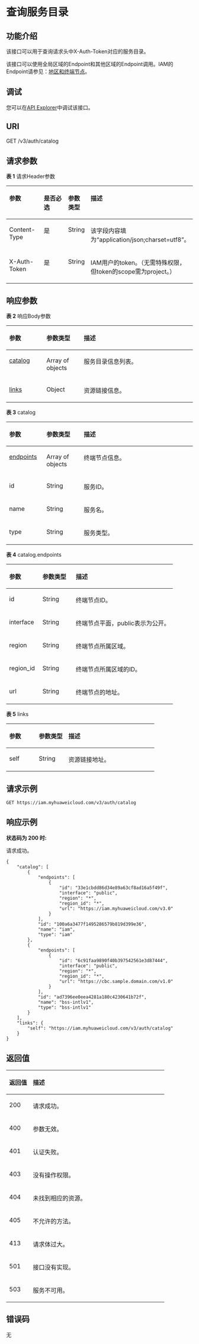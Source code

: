 # 查询服务目录<a name="iam_02_0004"></a>

## 功能介绍<a name="zh-cn_topic_0222037560_section1695283165310"></a>

该接口可以用于查询请求头中X-Auth-Token对应的服务目录。

该接口可以使用全局区域的Endpoint和其他区域的Endpoint调用。IAM的Endpoint请参见：[地区和终端节点](https://developer.huaweicloud.com/endpoint?IAM)。

## 调试<a name="section770385015171"></a>

您可以在[API Explorer](https://apiexplorer.developer.huaweicloud.com/apiexplorer/doc?product=IAM&api=KeystoneShowCatalog)中调试该接口。

## URI<a name="zh-cn_topic_0222037560_section2954123125319"></a>

GET /v3/auth/catalog

## 请求参数<a name="zh-cn_topic_0222037560_section1495683165316"></a>

**表 1**  请求Header参数

<a name="zh-cn_topic_0222037560_HeaderParameter"></a>
<table><thead align="left"><tr id="zh-cn_topic_0222037560_row1695773111534"><th class="cellrowborder" valign="top" width="20%" id="mcps1.2.5.1.1"><p id="zh-cn_topic_0222037560_p179581431105313"><a name="zh-cn_topic_0222037560_p179581431105313"></a><a name="zh-cn_topic_0222037560_p179581431105313"></a>参数</p>
</th>
<th class="cellrowborder" valign="top" width="20%" id="mcps1.2.5.1.2"><p id="zh-cn_topic_0222037560_p10959113165310"><a name="zh-cn_topic_0222037560_p10959113165310"></a><a name="zh-cn_topic_0222037560_p10959113165310"></a>是否必选</p>
</th>
<th class="cellrowborder" valign="top" width="10%" id="mcps1.2.5.1.3"><p id="zh-cn_topic_0222037560_p16959113119533"><a name="zh-cn_topic_0222037560_p16959113119533"></a><a name="zh-cn_topic_0222037560_p16959113119533"></a>参数类型</p>
</th>
<th class="cellrowborder" valign="top" width="50%" id="mcps1.2.5.1.4"><p id="zh-cn_topic_0222037560_p796063165319"><a name="zh-cn_topic_0222037560_p796063165319"></a><a name="zh-cn_topic_0222037560_p796063165319"></a>描述</p>
</th>
</tr>
</thead>
<tbody><tr id="zh-cn_topic_0222037560_row695713317535"><td class="cellrowborder" valign="top" width="20%" headers="mcps1.2.5.1.1 "><p id="zh-cn_topic_0222037560_p1996163116531"><a name="zh-cn_topic_0222037560_p1996163116531"></a><a name="zh-cn_topic_0222037560_p1996163116531"></a>Content-Type</p>
</td>
<td class="cellrowborder" valign="top" width="20%" headers="mcps1.2.5.1.2 "><p id="zh-cn_topic_0222037560_p0962203119538"><a name="zh-cn_topic_0222037560_p0962203119538"></a><a name="zh-cn_topic_0222037560_p0962203119538"></a>是</p>
</td>
<td class="cellrowborder" valign="top" width="10%" headers="mcps1.2.5.1.3 "><p id="zh-cn_topic_0222037560_p69627315536"><a name="zh-cn_topic_0222037560_p69627315536"></a><a name="zh-cn_topic_0222037560_p69627315536"></a>String</p>
</td>
<td class="cellrowborder" valign="top" width="50%" headers="mcps1.2.5.1.4 "><p id="zh-cn_topic_0222037560_p129633313532"><a name="zh-cn_topic_0222037560_p129633313532"></a><a name="zh-cn_topic_0222037560_p129633313532"></a>该字段内容填为“application/json;charset=utf8”。</p>
</td>
</tr>
<tr id="zh-cn_topic_0222037560_row199571731165312"><td class="cellrowborder" valign="top" width="20%" headers="mcps1.2.5.1.1 "><p id="zh-cn_topic_0222037560_p15964231185311"><a name="zh-cn_topic_0222037560_p15964231185311"></a><a name="zh-cn_topic_0222037560_p15964231185311"></a>X-Auth-Token</p>
</td>
<td class="cellrowborder" valign="top" width="20%" headers="mcps1.2.5.1.2 "><p id="zh-cn_topic_0222037560_p59651331115313"><a name="zh-cn_topic_0222037560_p59651331115313"></a><a name="zh-cn_topic_0222037560_p59651331115313"></a>是</p>
</td>
<td class="cellrowborder" valign="top" width="10%" headers="mcps1.2.5.1.3 "><p id="zh-cn_topic_0222037560_p9965143195320"><a name="zh-cn_topic_0222037560_p9965143195320"></a><a name="zh-cn_topic_0222037560_p9965143195320"></a>String</p>
</td>
<td class="cellrowborder" valign="top" width="50%" headers="mcps1.2.5.1.4 "><p id="zh-cn_topic_0222037560_p796615316534"><a name="zh-cn_topic_0222037560_p796615316534"></a><a name="zh-cn_topic_0222037560_p796615316534"></a>IAM用户的token。（无需特殊权限，但token的scope需为project。）</p>
</td>
</tr>
</tbody>
</table>

## 响应参数<a name="zh-cn_topic_0222037560_section696710311532"></a>

**表 2**  响应Body参数

<a name="zh-cn_topic_0222037560_responseParameter"></a>
<table><thead align="left"><tr id="zh-cn_topic_0222037560_row29681731105311"><th class="cellrowborder" valign="top" width="20%" id="mcps1.2.4.1.1"><p id="zh-cn_topic_0222037560_p79701731205315"><a name="zh-cn_topic_0222037560_p79701731205315"></a><a name="zh-cn_topic_0222037560_p79701731205315"></a>参数</p>
</th>
<th class="cellrowborder" valign="top" width="20%" id="mcps1.2.4.1.2"><p id="zh-cn_topic_0222037560_p14971231125312"><a name="zh-cn_topic_0222037560_p14971231125312"></a><a name="zh-cn_topic_0222037560_p14971231125312"></a>参数类型</p>
</th>
<th class="cellrowborder" valign="top" width="60%" id="mcps1.2.4.1.3"><p id="zh-cn_topic_0222037560_p17972331125310"><a name="zh-cn_topic_0222037560_p17972331125310"></a><a name="zh-cn_topic_0222037560_p17972331125310"></a>描述</p>
</th>
</tr>
</thead>
<tbody><tr id="zh-cn_topic_0222037560_row9968103125318"><td class="cellrowborder" valign="top" width="20%" headers="mcps1.2.4.1.1 "><p id="zh-cn_topic_0222037560_p1197373135311"><a name="zh-cn_topic_0222037560_p1197373135311"></a><a name="zh-cn_topic_0222037560_p1197373135311"></a><a href="#zh-cn_topic_0222037560_response_Rs165CatalogArritem">catalog</a></p>
</td>
<td class="cellrowborder" valign="top" width="20%" headers="mcps1.2.4.1.2 "><p id="zh-cn_topic_0222037560_p5973153145319"><a name="zh-cn_topic_0222037560_p5973153145319"></a><a name="zh-cn_topic_0222037560_p5973153145319"></a>Array of objects</p>
</td>
<td class="cellrowborder" valign="top" width="60%" headers="mcps1.2.4.1.3 "><p id="zh-cn_topic_0222037560_p1097417315534"><a name="zh-cn_topic_0222037560_p1097417315534"></a><a name="zh-cn_topic_0222037560_p1097417315534"></a>服务目录信息列表。</p>
</td>
</tr>
<tr id="zh-cn_topic_0222037560_row12968143114535"><td class="cellrowborder" valign="top" width="20%" headers="mcps1.2.4.1.1 "><p id="zh-cn_topic_0222037560_p3975031175317"><a name="zh-cn_topic_0222037560_p3975031175317"></a><a name="zh-cn_topic_0222037560_p3975031175317"></a><a href="#zh-cn_topic_0222037560_response_Rs165Links">links</a></p>
</td>
<td class="cellrowborder" valign="top" width="20%" headers="mcps1.2.4.1.2 "><p id="zh-cn_topic_0222037560_p1976531195312"><a name="zh-cn_topic_0222037560_p1976531195312"></a><a name="zh-cn_topic_0222037560_p1976531195312"></a>Object</p>
</td>
<td class="cellrowborder" valign="top" width="60%" headers="mcps1.2.4.1.3 "><p id="zh-cn_topic_0222037560_p1977113115319"><a name="zh-cn_topic_0222037560_p1977113115319"></a><a name="zh-cn_topic_0222037560_p1977113115319"></a>资源链接信息。</p>
</td>
</tr>
</tbody>
</table>

**表 3**  catalog

<a name="zh-cn_topic_0222037560_response_Rs165CatalogArritem"></a>
<table><thead align="left"><tr id="zh-cn_topic_0222037560_row18978173115317"><th class="cellrowborder" valign="top" width="20%" id="mcps1.2.4.1.1"><p id="zh-cn_topic_0222037560_p20979123125319"><a name="zh-cn_topic_0222037560_p20979123125319"></a><a name="zh-cn_topic_0222037560_p20979123125319"></a>参数</p>
</th>
<th class="cellrowborder" valign="top" width="20%" id="mcps1.2.4.1.2"><p id="zh-cn_topic_0222037560_p13979143114539"><a name="zh-cn_topic_0222037560_p13979143114539"></a><a name="zh-cn_topic_0222037560_p13979143114539"></a>参数类型</p>
</th>
<th class="cellrowborder" valign="top" width="60%" id="mcps1.2.4.1.3"><p id="zh-cn_topic_0222037560_p898073113532"><a name="zh-cn_topic_0222037560_p898073113532"></a><a name="zh-cn_topic_0222037560_p898073113532"></a>描述</p>
</th>
</tr>
</thead>
<tbody><tr id="zh-cn_topic_0222037560_row7978183155310"><td class="cellrowborder" valign="top" width="20%" headers="mcps1.2.4.1.1 "><p id="zh-cn_topic_0222037560_p098115311532"><a name="zh-cn_topic_0222037560_p098115311532"></a><a name="zh-cn_topic_0222037560_p098115311532"></a><a href="#zh-cn_topic_0222037560_response_Rs165CatalogArritemEndpointsArritem">endpoints</a></p>
</td>
<td class="cellrowborder" valign="top" width="20%" headers="mcps1.2.4.1.2 "><p id="zh-cn_topic_0222037560_p1898253195311"><a name="zh-cn_topic_0222037560_p1898253195311"></a><a name="zh-cn_topic_0222037560_p1898253195311"></a>Array of objects</p>
</td>
<td class="cellrowborder" valign="top" width="60%" headers="mcps1.2.4.1.3 "><p id="zh-cn_topic_0222037560_p1198320315535"><a name="zh-cn_topic_0222037560_p1198320315535"></a><a name="zh-cn_topic_0222037560_p1198320315535"></a>终端节点信息。</p>
</td>
</tr>
<tr id="zh-cn_topic_0222037560_row1597819312535"><td class="cellrowborder" valign="top" width="20%" headers="mcps1.2.4.1.1 "><p id="zh-cn_topic_0222037560_p1984143114533"><a name="zh-cn_topic_0222037560_p1984143114533"></a><a name="zh-cn_topic_0222037560_p1984143114533"></a>id</p>
</td>
<td class="cellrowborder" valign="top" width="20%" headers="mcps1.2.4.1.2 "><p id="zh-cn_topic_0222037560_p198413310531"><a name="zh-cn_topic_0222037560_p198413310531"></a><a name="zh-cn_topic_0222037560_p198413310531"></a>String</p>
</td>
<td class="cellrowborder" valign="top" width="60%" headers="mcps1.2.4.1.3 "><p id="zh-cn_topic_0222037560_p13985133175310"><a name="zh-cn_topic_0222037560_p13985133175310"></a><a name="zh-cn_topic_0222037560_p13985133175310"></a>服务ID。</p>
</td>
</tr>
<tr id="zh-cn_topic_0222037560_row397814316539"><td class="cellrowborder" valign="top" width="20%" headers="mcps1.2.4.1.1 "><p id="zh-cn_topic_0222037560_p16986153185317"><a name="zh-cn_topic_0222037560_p16986153185317"></a><a name="zh-cn_topic_0222037560_p16986153185317"></a>name</p>
</td>
<td class="cellrowborder" valign="top" width="20%" headers="mcps1.2.4.1.2 "><p id="zh-cn_topic_0222037560_p20988103116534"><a name="zh-cn_topic_0222037560_p20988103116534"></a><a name="zh-cn_topic_0222037560_p20988103116534"></a>String</p>
</td>
<td class="cellrowborder" valign="top" width="60%" headers="mcps1.2.4.1.3 "><p id="zh-cn_topic_0222037560_p1498913135310"><a name="zh-cn_topic_0222037560_p1498913135310"></a><a name="zh-cn_topic_0222037560_p1498913135310"></a>服务名。</p>
</td>
</tr>
<tr id="zh-cn_topic_0222037560_row119781731175318"><td class="cellrowborder" valign="top" width="20%" headers="mcps1.2.4.1.1 "><p id="zh-cn_topic_0222037560_p6989731175315"><a name="zh-cn_topic_0222037560_p6989731175315"></a><a name="zh-cn_topic_0222037560_p6989731175315"></a>type</p>
</td>
<td class="cellrowborder" valign="top" width="20%" headers="mcps1.2.4.1.2 "><p id="zh-cn_topic_0222037560_p12990231145312"><a name="zh-cn_topic_0222037560_p12990231145312"></a><a name="zh-cn_topic_0222037560_p12990231145312"></a>String</p>
</td>
<td class="cellrowborder" valign="top" width="60%" headers="mcps1.2.4.1.3 "><p id="zh-cn_topic_0222037560_p119912318534"><a name="zh-cn_topic_0222037560_p119912318534"></a><a name="zh-cn_topic_0222037560_p119912318534"></a>服务类型。</p>
</td>
</tr>
</tbody>
</table>

**表 4**  catalog.endpoints

<a name="zh-cn_topic_0222037560_response_Rs165CatalogArritemEndpointsArritem"></a>
<table><thead align="left"><tr id="zh-cn_topic_0222037560_row11992173185313"><th class="cellrowborder" valign="top" width="20%" id="mcps1.2.4.1.1"><p id="zh-cn_topic_0222037560_p6993113125311"><a name="zh-cn_topic_0222037560_p6993113125311"></a><a name="zh-cn_topic_0222037560_p6993113125311"></a>参数</p>
</th>
<th class="cellrowborder" valign="top" width="20%" id="mcps1.2.4.1.2"><p id="zh-cn_topic_0222037560_p0994831125315"><a name="zh-cn_topic_0222037560_p0994831125315"></a><a name="zh-cn_topic_0222037560_p0994831125315"></a>参数类型</p>
</th>
<th class="cellrowborder" valign="top" width="60%" id="mcps1.2.4.1.3"><p id="zh-cn_topic_0222037560_p1499463105315"><a name="zh-cn_topic_0222037560_p1499463105315"></a><a name="zh-cn_topic_0222037560_p1499463105315"></a>描述</p>
</th>
</tr>
</thead>
<tbody><tr id="zh-cn_topic_0222037560_row1999253113535"><td class="cellrowborder" valign="top" width="20%" headers="mcps1.2.4.1.1 "><p id="zh-cn_topic_0222037560_p13995173195317"><a name="zh-cn_topic_0222037560_p13995173195317"></a><a name="zh-cn_topic_0222037560_p13995173195317"></a>id</p>
</td>
<td class="cellrowborder" valign="top" width="20%" headers="mcps1.2.4.1.2 "><p id="zh-cn_topic_0222037560_p1499633185319"><a name="zh-cn_topic_0222037560_p1499633185319"></a><a name="zh-cn_topic_0222037560_p1499633185319"></a>String</p>
</td>
<td class="cellrowborder" valign="top" width="60%" headers="mcps1.2.4.1.3 "><p id="zh-cn_topic_0222037560_p99971731155310"><a name="zh-cn_topic_0222037560_p99971731155310"></a><a name="zh-cn_topic_0222037560_p99971731155310"></a>终端节点ID。</p>
</td>
</tr>
<tr id="zh-cn_topic_0222037560_row7992103118535"><td class="cellrowborder" valign="top" width="20%" headers="mcps1.2.4.1.1 "><p id="zh-cn_topic_0222037560_p79977312537"><a name="zh-cn_topic_0222037560_p79977312537"></a><a name="zh-cn_topic_0222037560_p79977312537"></a>interface</p>
</td>
<td class="cellrowborder" valign="top" width="20%" headers="mcps1.2.4.1.2 "><p id="zh-cn_topic_0222037560_p499813111538"><a name="zh-cn_topic_0222037560_p499813111538"></a><a name="zh-cn_topic_0222037560_p499813111538"></a>String</p>
</td>
<td class="cellrowborder" valign="top" width="60%" headers="mcps1.2.4.1.3 "><p id="zh-cn_topic_0222037560_p189991531165316"><a name="zh-cn_topic_0222037560_p189991531165316"></a><a name="zh-cn_topic_0222037560_p189991531165316"></a>终端节点平面，public表示为公开。</p>
</td>
</tr>
<tr id="zh-cn_topic_0222037560_row149921631115320"><td class="cellrowborder" valign="top" width="20%" headers="mcps1.2.4.1.1 "><p id="zh-cn_topic_0222037560_p1299973125318"><a name="zh-cn_topic_0222037560_p1299973125318"></a><a name="zh-cn_topic_0222037560_p1299973125318"></a>region</p>
</td>
<td class="cellrowborder" valign="top" width="20%" headers="mcps1.2.4.1.2 "><p id="zh-cn_topic_0222037560_p1308323530"><a name="zh-cn_topic_0222037560_p1308323530"></a><a name="zh-cn_topic_0222037560_p1308323530"></a>String</p>
</td>
<td class="cellrowborder" valign="top" width="60%" headers="mcps1.2.4.1.3 "><p id="zh-cn_topic_0222037560_p911532175316"><a name="zh-cn_topic_0222037560_p911532175316"></a><a name="zh-cn_topic_0222037560_p911532175316"></a>终端节点所属区域。</p>
</td>
</tr>
<tr id="zh-cn_topic_0222037560_row29928314532"><td class="cellrowborder" valign="top" width="20%" headers="mcps1.2.4.1.1 "><p id="zh-cn_topic_0222037560_p10220323536"><a name="zh-cn_topic_0222037560_p10220323536"></a><a name="zh-cn_topic_0222037560_p10220323536"></a>region_id</p>
</td>
<td class="cellrowborder" valign="top" width="20%" headers="mcps1.2.4.1.2 "><p id="zh-cn_topic_0222037560_p73832165310"><a name="zh-cn_topic_0222037560_p73832165310"></a><a name="zh-cn_topic_0222037560_p73832165310"></a>String</p>
</td>
<td class="cellrowborder" valign="top" width="60%" headers="mcps1.2.4.1.3 "><p id="zh-cn_topic_0222037560_p193183215531"><a name="zh-cn_topic_0222037560_p193183215531"></a><a name="zh-cn_topic_0222037560_p193183215531"></a>终端节点所属区域的ID。</p>
</td>
</tr>
<tr id="zh-cn_topic_0222037560_row9992173125319"><td class="cellrowborder" valign="top" width="20%" headers="mcps1.2.4.1.1 "><p id="zh-cn_topic_0222037560_p1051932175313"><a name="zh-cn_topic_0222037560_p1051932175313"></a><a name="zh-cn_topic_0222037560_p1051932175313"></a>url</p>
</td>
<td class="cellrowborder" valign="top" width="20%" headers="mcps1.2.4.1.2 "><p id="zh-cn_topic_0222037560_p4633295317"><a name="zh-cn_topic_0222037560_p4633295317"></a><a name="zh-cn_topic_0222037560_p4633295317"></a>String</p>
</td>
<td class="cellrowborder" valign="top" width="60%" headers="mcps1.2.4.1.3 "><p id="zh-cn_topic_0222037560_p87193295310"><a name="zh-cn_topic_0222037560_p87193295310"></a><a name="zh-cn_topic_0222037560_p87193295310"></a>终端节点的地址。</p>
</td>
</tr>
</tbody>
</table>

**表 5**  links

<a name="zh-cn_topic_0222037560_response_Rs165Links"></a>
<table><thead align="left"><tr id="zh-cn_topic_0222037560_row167123220538"><th class="cellrowborder" valign="top" width="20%" id="mcps1.2.4.1.1"><p id="zh-cn_topic_0222037560_p19816327539"><a name="zh-cn_topic_0222037560_p19816327539"></a><a name="zh-cn_topic_0222037560_p19816327539"></a>参数</p>
</th>
<th class="cellrowborder" valign="top" width="20%" id="mcps1.2.4.1.2"><p id="zh-cn_topic_0222037560_p19917329539"><a name="zh-cn_topic_0222037560_p19917329539"></a><a name="zh-cn_topic_0222037560_p19917329539"></a>参数类型</p>
</th>
<th class="cellrowborder" valign="top" width="60%" id="mcps1.2.4.1.3"><p id="zh-cn_topic_0222037560_p11043217533"><a name="zh-cn_topic_0222037560_p11043217533"></a><a name="zh-cn_topic_0222037560_p11043217533"></a>描述</p>
</th>
</tr>
</thead>
<tbody><tr id="zh-cn_topic_0222037560_row1471332135316"><td class="cellrowborder" valign="top" width="20%" headers="mcps1.2.4.1.1 "><p id="zh-cn_topic_0222037560_p1611732165312"><a name="zh-cn_topic_0222037560_p1611732165312"></a><a name="zh-cn_topic_0222037560_p1611732165312"></a>self</p>
</td>
<td class="cellrowborder" valign="top" width="20%" headers="mcps1.2.4.1.2 "><p id="zh-cn_topic_0222037560_p13111232165319"><a name="zh-cn_topic_0222037560_p13111232165319"></a><a name="zh-cn_topic_0222037560_p13111232165319"></a>String</p>
</td>
<td class="cellrowborder" valign="top" width="60%" headers="mcps1.2.4.1.3 "><p id="zh-cn_topic_0222037560_p1012143275317"><a name="zh-cn_topic_0222037560_p1012143275317"></a><a name="zh-cn_topic_0222037560_p1012143275317"></a>资源链接地址。</p>
</td>
</tr>
</tbody>
</table>

## 请求示例<a name="zh-cn_topic_0222037560_section913153211537"></a>

```
GET https://iam.myhuaweicloud.com/v3/auth/catalog
```

## 响应示例<a name="zh-cn_topic_0222037560_section12151132155317"></a>

**状态码为 200 时:**

请求成功。

```
{
    "catalog": [
        {
            "endpoints": [
                {
                    "id": "33e1cbdd86d34e89a63cf8ad16a5f49f",
                    "interface": "public",
                    "region": "*",
                    "region_id": "*",
                    "url": "https://iam.myhuaweicloud.com/v3.0"
                }
            ],
            "id": "100a6a3477f1495286579b819d399e36",
            "name": "iam",
            "type": "iam"
        },
        {
            "endpoints": [
                {
                    "id": "6c91faa9890f40b397542561e3d87444",
                    "interface": "public",
                    "region": "*",
                    "region_id": "*",
                    "url": "https://cbc.sample.domain.com/v1.0"
                }
            ],
            "id": "ad7396ee0eea4281a180c4230641b72f",
            "name": "bss-intlv1",
            "type": "bss-intlv1"
        }
    ],
    "links": {
        "self": "https://iam.myhuaweicloud.com/v3/auth/catalog"
    }
}
```

## 返回值<a name="zh-cn_topic_0222037560_section64293213533"></a>

<a name="zh-cn_topic_0222037560_table335"></a>
<table><thead align="left"><tr id="zh-cn_topic_0222037560_row14343212534"><th class="cellrowborder" valign="top" width="15%" id="mcps1.1.3.1.1"><p id="zh-cn_topic_0222037560_p744732195317"><a name="zh-cn_topic_0222037560_p744732195317"></a><a name="zh-cn_topic_0222037560_p744732195317"></a>返回值</p>
</th>
<th class="cellrowborder" valign="top" width="85%" id="mcps1.1.3.1.2"><p id="zh-cn_topic_0222037560_p114583215315"><a name="zh-cn_topic_0222037560_p114583215315"></a><a name="zh-cn_topic_0222037560_p114583215315"></a>描述</p>
</th>
</tr>
</thead>
<tbody><tr id="zh-cn_topic_0222037560_row1343193265314"><td class="cellrowborder" valign="top" width="15%" headers="mcps1.1.3.1.1 "><p id="zh-cn_topic_0222037560_p1546632195311"><a name="zh-cn_topic_0222037560_p1546632195311"></a><a name="zh-cn_topic_0222037560_p1546632195311"></a>200</p>
</td>
<td class="cellrowborder" valign="top" width="85%" headers="mcps1.1.3.1.2 "><p id="zh-cn_topic_0222037560_p0461832205313"><a name="zh-cn_topic_0222037560_p0461832205313"></a><a name="zh-cn_topic_0222037560_p0461832205313"></a>请求成功。</p>
</td>
</tr>
<tr id="zh-cn_topic_0222037560_row143163225317"><td class="cellrowborder" valign="top" width="15%" headers="mcps1.1.3.1.1 "><p id="zh-cn_topic_0222037560_p104873215533"><a name="zh-cn_topic_0222037560_p104873215533"></a><a name="zh-cn_topic_0222037560_p104873215533"></a>400</p>
</td>
<td class="cellrowborder" valign="top" width="85%" headers="mcps1.1.3.1.2 "><p id="zh-cn_topic_0222037560_p3497321532"><a name="zh-cn_topic_0222037560_p3497321532"></a><a name="zh-cn_topic_0222037560_p3497321532"></a>参数无效。</p>
</td>
</tr>
<tr id="zh-cn_topic_0222037560_row184310325537"><td class="cellrowborder" valign="top" width="15%" headers="mcps1.1.3.1.1 "><p id="zh-cn_topic_0222037560_p1850932145313"><a name="zh-cn_topic_0222037560_p1850932145313"></a><a name="zh-cn_topic_0222037560_p1850932145313"></a>401</p>
</td>
<td class="cellrowborder" valign="top" width="85%" headers="mcps1.1.3.1.2 "><p id="zh-cn_topic_0222037560_p550732175313"><a name="zh-cn_topic_0222037560_p550732175313"></a><a name="zh-cn_topic_0222037560_p550732175313"></a>认证失败。</p>
</td>
</tr>
<tr id="zh-cn_topic_0222037560_row164312321533"><td class="cellrowborder" valign="top" width="15%" headers="mcps1.1.3.1.1 "><p id="zh-cn_topic_0222037560_p951193218535"><a name="zh-cn_topic_0222037560_p951193218535"></a><a name="zh-cn_topic_0222037560_p951193218535"></a>403</p>
</td>
<td class="cellrowborder" valign="top" width="85%" headers="mcps1.1.3.1.2 "><p id="zh-cn_topic_0222037560_p752133212539"><a name="zh-cn_topic_0222037560_p752133212539"></a><a name="zh-cn_topic_0222037560_p752133212539"></a>没有操作权限。</p>
</td>
</tr>
<tr id="zh-cn_topic_0222037560_row54319322537"><td class="cellrowborder" valign="top" width="15%" headers="mcps1.1.3.1.1 "><p id="zh-cn_topic_0222037560_p35323265317"><a name="zh-cn_topic_0222037560_p35323265317"></a><a name="zh-cn_topic_0222037560_p35323265317"></a>404</p>
</td>
<td class="cellrowborder" valign="top" width="85%" headers="mcps1.1.3.1.2 "><p id="zh-cn_topic_0222037560_p145411321531"><a name="zh-cn_topic_0222037560_p145411321531"></a><a name="zh-cn_topic_0222037560_p145411321531"></a>未找到相应的资源。</p>
</td>
</tr>
<tr id="zh-cn_topic_0222037560_row34393255316"><td class="cellrowborder" valign="top" width="15%" headers="mcps1.1.3.1.1 "><p id="zh-cn_topic_0222037560_p135416327531"><a name="zh-cn_topic_0222037560_p135416327531"></a><a name="zh-cn_topic_0222037560_p135416327531"></a>405</p>
</td>
<td class="cellrowborder" valign="top" width="85%" headers="mcps1.1.3.1.2 "><p id="zh-cn_topic_0222037560_p12552321530"><a name="zh-cn_topic_0222037560_p12552321530"></a><a name="zh-cn_topic_0222037560_p12552321530"></a>不允许的方法。</p>
</td>
</tr>
<tr id="zh-cn_topic_0222037560_row1343532155312"><td class="cellrowborder" valign="top" width="15%" headers="mcps1.1.3.1.1 "><p id="zh-cn_topic_0222037560_p75653214533"><a name="zh-cn_topic_0222037560_p75653214533"></a><a name="zh-cn_topic_0222037560_p75653214533"></a>413</p>
</td>
<td class="cellrowborder" valign="top" width="85%" headers="mcps1.1.3.1.2 "><p id="zh-cn_topic_0222037560_p1756832205313"><a name="zh-cn_topic_0222037560_p1756832205313"></a><a name="zh-cn_topic_0222037560_p1756832205313"></a>请求体过大。</p>
</td>
</tr>
<tr id="zh-cn_topic_0222037560_row94343212538"><td class="cellrowborder" valign="top" width="15%" headers="mcps1.1.3.1.1 "><p id="zh-cn_topic_0222037560_p35743265315"><a name="zh-cn_topic_0222037560_p35743265315"></a><a name="zh-cn_topic_0222037560_p35743265315"></a>501</p>
</td>
<td class="cellrowborder" valign="top" width="85%" headers="mcps1.1.3.1.2 "><p id="zh-cn_topic_0222037560_p1558123213536"><a name="zh-cn_topic_0222037560_p1558123213536"></a><a name="zh-cn_topic_0222037560_p1558123213536"></a>接口没有实现。</p>
</td>
</tr>
<tr id="zh-cn_topic_0222037560_row18431032105315"><td class="cellrowborder" valign="top" width="15%" headers="mcps1.1.3.1.1 "><p id="zh-cn_topic_0222037560_p959932125313"><a name="zh-cn_topic_0222037560_p959932125313"></a><a name="zh-cn_topic_0222037560_p959932125313"></a>503</p>
</td>
<td class="cellrowborder" valign="top" width="85%" headers="mcps1.1.3.1.2 "><p id="zh-cn_topic_0222037560_p359113216534"><a name="zh-cn_topic_0222037560_p359113216534"></a><a name="zh-cn_topic_0222037560_p359113216534"></a>服务不可用。</p>
</td>
</tr>
</tbody>
</table>

## 错误码<a name="zh-cn_topic_0222037560_section116073225317"></a>

无

